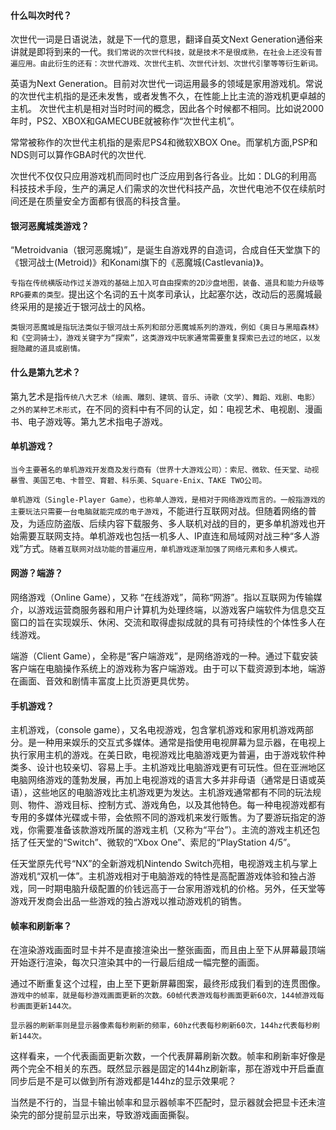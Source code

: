 #### 什么叫次时代？
次世代一词是日语说法，就是下一代的意思，翻译自英文Next Generation通俗来讲就是即将到来的一代。`我们常说的次世代科技，就是技术不是很成熟，在社会上还没有普遍应用。由此衍生的还有：次世代游戏、次世代主机、次世代计划、次世代引擎等等衍生新词。`

英语为Next Generation。目前对次世代一词运用最多的领域是家用游戏机。常说的次世代主机指的是还未发售，或者发售不久，在性能上比主流的游戏机更卓越的主机。
次世代主机是相对当时时间的概念，因此各个时候都不相同。比如说2000年时，PS2、XBOX和GAMECUBE就被称作“次世代主机”。

常常被称作的次世代主机指的是索尼PS4和微软XBOX One。而掌机方面,PSP和NDS则可以算作GBA时代的次世代.

次世代不仅仅只应用游戏机而同时也广泛应用到各行各业。比如：DLG的利用高科技技术手段，生产的满足人们需求的次世代科技产品，次世代电池不仅在续航时间还是在质量安全方面都有很高的科技含量。

#### 银河恶魔城类游戏？
“Metroidvania（银河恶魔城)”，是诞生自游戏界的自造词，合成自任天堂旗下的《银河战士(Metroid)》和Konami旗下的《恶魔城(Castlevania)》。

`专指在传统横版动作过关游戏的基础上加入可自由探索的2D沙盘地图，装备、道具和能力升级等RPG要素的类型。`提出这个名词的五十岚孝司承认，比起塞尔达，改动后的恶魔城最终采用的是接近于银河战士的风格。

`类银河恶魔城是指玩法类似于银河战士系列和部分恶魔城系列的游戏，例如《奥日与黑暗森林》和《空洞骑士》，游戏关键字为“探索”，这类游戏中玩家通常需要重复探索已去过的地区，以发掘隐藏的道具或剧情。`


#### 什么是第九艺术？
第九艺术是指`传统八大艺术（绘画、雕刻、建筑、音乐、诗歌（文学）、舞蹈、戏剧、电影）之外的某种艺术形式`，在不同的资料中有不同的认定，如：电视艺术、电视剧、漫画书、电子游戏等。第九艺术指电子游戏。

#### 单机游戏？
`当今主要著名的单机游戏开发商及发行商有（世界十大游戏公司）：索尼、微软、任天堂、动视暴雪、美国艺电、卡普空、育碧、科乐美、Square-Enix、TAKE TWO公司。`

`单机游戏（Single-Player Game），也称单人游戏，是相对于网络游戏而言的。一般指游戏的主要玩法只需要一台电脑就能完成的电子游戏`，不能进行互联网对战。但随着网络的普及，为适应防盗版、后续内容下载服务、多人联机对战的目的，更多单机游戏也开始需要互联网支持。单机游戏也包括一机多人、IP直连和局域网对战三种“多人游戏”方式。`随着互联网对战功能的普遍应用，单机游戏逐渐加强了网络元素和多人模式。`

#### 网游？端游？
网络游戏（Online Game），又称 “在线游戏”，简称“网游”。指以互联网为传输媒介，以游戏运营商服务器和用户计算机为处理终端，以游戏客户端软件为信息交互窗口的旨在实现娱乐、休闲、交流和取得虚拟成就的具有可持续性的个体性多人在线游戏。

端游（Client Game），全称是“客户端游戏”，是网络游戏的一种。通过下载安装客户端在电脑操作系统上的游戏称为客户端游戏。由于可以下载资源到本地，端游在画面、音效和剧情丰富度上比页游更具优势。

#### 手机游戏？
主机游戏，（console game），又名电视游戏，包含掌机游戏和家用机游戏两部分。是一种用来娱乐的交互式多媒体。通常是指使用电视屏幕为显示器，在电视上执行家用主机的游戏。在美日欧，电视游戏比电脑游戏更为普遍，由于游戏软件种类多、设计也较亲切、容易上手。主机游戏比电脑游戏更有可玩性。但在亚洲地区电脑网络游戏的蓬勃发展，再加上电视游戏的语言大多并非母语（通常是日语或英语），这些地区的电脑游戏比主机游戏更为发达。主机游戏通常都有不同的玩法规则、物件、游戏目标、控制方式、游戏角色，以及其他特色。每一种电视游戏都有专用的多媒体光碟或卡带，会依照不同的游戏机来发行贩售。为了要游玩指定的游戏，你需要准备该款游戏所属的游戏主机（又称为“平台”）。主流的游戏主机还包括了任天堂的“Switch”、微软的“Xbox One”、索尼的“PlayStation 4/5”。

任天堂原先代号“NX”的全新游戏机Nintendo Switch亮相，电视游戏主机与掌上游戏机“双机一体”。主机游戏相对于电脑游戏的特性是高配置游戏体验和独占游戏，同一时期电脑升级配置的价钱远高于一台家用游戏机的价格。另外，任天堂等游戏开发商会出品一些游戏的独占游戏以推动游戏机的销售。

#### 帧率和刷新率？
在渲染游戏画面时显卡并不是直接渲染出一整张画面，而且由上至下从屏幕最顶端开始逐行渲染，每次只渲染其中的一行最后组成一幅完整的画面。

通过不断重复这个过程，由上至下更新屏幕图案，最终形成我们看到的连贯图像。`游戏中的帧率，就是每秒游戏画面更新的次数。60帧代表游戏每秒画面更新60次，144帧游戏每秒画面更新144次。`

`显示器的刷新率则是显示器像素每秒刷新的频率，60hz代表每秒刷新60次，144hz代表每秒刷新144次。`

这样看来，一个代表画面更新次数，一个代表屏幕刷新次数。帧率和刷新率好像是两个完全不相关的东西。既然显示器是固定的144hz刷新率，那在游戏中开启垂直同步后是不是可以做到所有游戏都是144hz的显示效果呢？

当然是不行的，当显卡输出帧率和显示器帧率不匹配时，显示器就会把显卡还未渲染完的部分提前显示出来，导致游戏画面撕裂。
